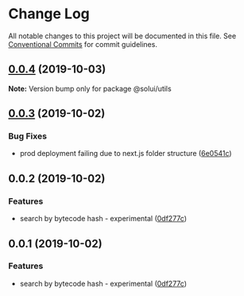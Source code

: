 # Change Log

All notable changes to this project will be documented in this file.
See [Conventional Commits](https://conventionalcommits.org) for commit guidelines.

## [0.0.4](https://github.com/solui/monorepo/compare/v0.0.3...v0.0.4) (2019-10-03)

**Note:** Version bump only for package @solui/utils





## [0.0.3](https://github.com/solui/monorepo/compare/v0.0.2...v0.0.3) (2019-10-02)


### Bug Fixes

* prod deployment failing due to next.js folder structure ([6e0541c](https://github.com/solui/monorepo/commit/6e0541c))





## 0.0.2 (2019-10-02)


### Features

* search by bytecode hash - experimental ([0df277c](https://github.com/solui/monorepo/commit/0df277c))





## 0.0.1 (2019-10-02)


### Features

* search by bytecode hash - experimental ([0df277c](https://github.com/solui/monorepo/commit/0df277c))
